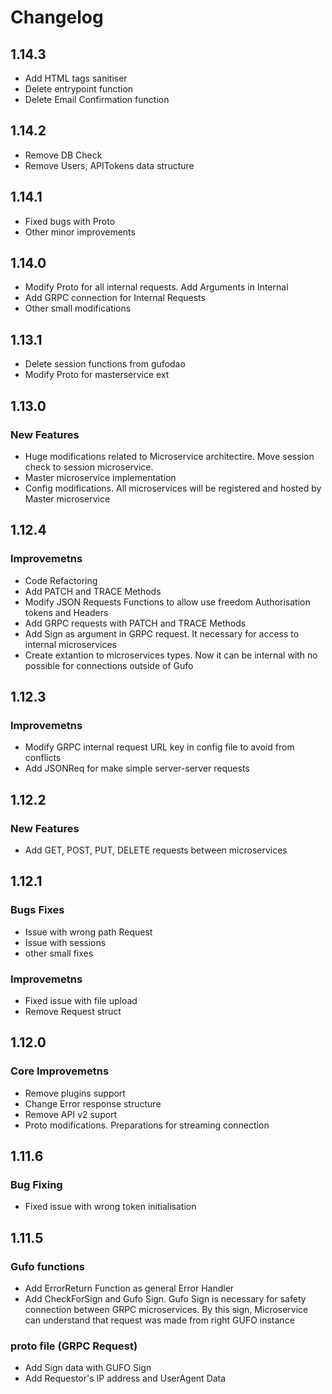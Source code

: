 # Changelog

## 1.14.3
-  Add HTML tags sanitiser
- Delete entrypoint function
- Delete Email Confirmation function

## 1.14.2
- Remove DB Check
- Remove Users, APITokens data structure

## 1.14.1
- Fixed bugs with Proto
- Other minor improvements

## 1.14.0
- Modify Proto for all internal requests. Add Arguments in Internal
- Add GRPC connection for Internal Requests
- Other small modifications

## 1.13.1
- Delete session functions from gufodao
- Modify Proto for masterservice ext

## 1.13.0
### New Features
- Huge modifications related to Microservice architectire. Move session check to session microservice.
- Master microservice implementation
- Config modifications. All microservices will be registered and hosted by Master microservice

## 1.12.4
### Improvemetns
- Code Refactoring
- Add PATCH and TRACE Methods
- Modify JSON Requests Functions to allow use freedom Authorisation tokens and Headers
- Add GRPC requests with PATCH and TRACE Methods
- Add Sign as argument in GRPC request. It necessary for access to internal microservices
- Create extantion to microservices types. Now it can be internal with no possible for connections outside of Gufo

## 1.12.3
### Improvemetns
- Modify GRPC internal request URL key in config file to avoid from conflicts
- Add JSONReq for make simple server-server requests


## 1.12.2
### New Features
- Add GET, POST, PUT, DELETE requests between microservices

## 1.12.1

### Bugs Fixes
- Issue with wrong path Request
- Issue with sessions
- other small fixes

### Improvemetns
- Fixed issue with file upload
- Remove Request struct

## 1.12.0

### Core Improvemetns
- Remove plugins support
- Change Error response structure
- Remove API v2 suport
- Proto modifications. Preparations for streaming connection

## 1.11.6

### Bug Fixing
- Fixed issue with wrong token initialisation

## 1.11.5

### Gufo functions

- Add ErrorReturn Function as general Error Handler
- Add CheckForSign and Gufo Sign. Gufo Sign is necessary for safety connection between GRPC microservices. By this sign, Microservice can understand that request was made from right GUFO instance

### proto file (GRPC Request)

- Add Sign data with GUFO Sign
- Add Requestor's IP address and UserAgent Data
